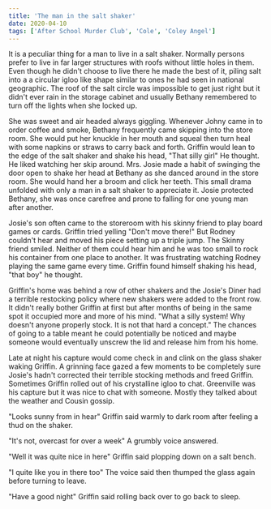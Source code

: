 ```yaml
---
title: 'The man in the salt shaker'
date: 2020-04-10
tags: ['After School Murder Club', 'Cole', 'Coley Angel']
---
```


It is a peculiar thing for a man to live in a salt shaker. Normally persons prefer to live in far larger structures with roofs without little holes in them. Even though he didn't choose to live there he made the best of it, piling salt into a a circular igloo like shape similar to ones he had seen in national geographic. The roof of the salt circle was impossible to get just right but it didn't ever rain in the storage cabinet and usually Bethany remembered to turn off the lights when she locked up.

She was sweet and air headed always giggling. Whenever Johny came in to order coffee and smoke, Bethany frequently came skipping into the store room. She would put her knuckle in her mouth and squeal then turn heal with some napkins or straws to carry back and forth. Griffin would lean to the edge of the salt shaker and shake his head, "That silly girl" He thought. He liked watching her skip around. Mrs. Josie made a habit of swinging the door open to shake her head at Bethany as she danced around in the store room. She would hand her a broom and click her teeth. This small drama unfolded with only a man in a salt shaker to appreciate it. Josie protected Bethany, she was once carefree and prone to falling for one young man after another.

Josie's son often came to the storeroom with his skinny friend to play board games or cards. Griffin tried yelling "Don't move there!" But Rodney couldn't hear and moved his piece setting up a triple jump. The Skinny friend smiled. Neither of them could hear him and he was too small to rock his container from one place to another. It was frustrating watching Rodney playing the same game every time. Griffin found himself shaking his head, "that boy" he thought.

Griffin's home was behind a row of other shakers and the Josie's Diner had a terrible restocking policy where new shakers were added to the front row. It didn't really bother Griffin at first but after months of being in the same spot it occupied more and more of his mind. "What a silly system! Why doesn't anyone properly stock. It is not that hard a concept." The chances of going to a table meant he could potentially be noticed and maybe someone would eventually unscrew the lid and release him from his home.

Late at night his capture would come check in and clink on the glass shaker waking Griffin. A grinning face gazed a few moments to be completely sure Josie's hadn't corrected their terrible stocking methods and freed Griffin. Sometimes Griffin rolled out of his crystalline igloo to chat. Greenville was his capture but it was nice to chat with someone. Mostly they talked about the weather and Cousin gossip.

"Looks sunny from in hear" Griffin said warmly to dark room after feeling a thud on the shaker.

"It's not, overcast for over a week" A grumbly voice answered.

"Well it was quite nice in here" Griffin said plopping down on a salt bench.

"I quite like you in there too" The voice said then thumped the glass again before turning to leave.

"Have a good night" Griffin said rolling back over to go back to sleep.
